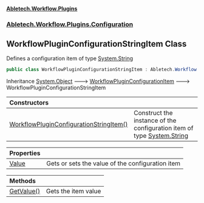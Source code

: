 #### [Abletech.Workflow.Plugins](index.md 'index')
### [Abletech.Workflow.Plugins.Configuration](Abletech_Workflow_Plugins_Configuration.md 'Abletech.Workflow.Plugins.Configuration')
## WorkflowPluginConfigurationStringItem Class
Defines a configuration item of type [System.String](https://docs.microsoft.com/en-us/dotnet/api/System.String 'System.String')
```csharp
public class WorkflowPluginConfigurationStringItem : Abletech.Workflow.Plugins.Configuration.WorkflowPluginConfigurationItem
```

Inheritance [System.Object](https://docs.microsoft.com/en-us/dotnet/api/System.Object 'System.Object') &#129106; [WorkflowPluginConfigurationItem](WorkflowPluginConfigurationItem.md 'Abletech.Workflow.Plugins.Configuration.WorkflowPluginConfigurationItem') &#129106; WorkflowPluginConfigurationStringItem  

| Constructors | |
| :--- | :--- |
| [WorkflowPluginConfigurationStringItem()](WorkflowPluginConfigurationStringItem_WorkflowPluginConfigurationStringItem().md 'Abletech.Workflow.Plugins.Configuration.WorkflowPluginConfigurationStringItem.WorkflowPluginConfigurationStringItem()') | Construct the instance of the configuration item of type [System.String](https://docs.microsoft.com/en-us/dotnet/api/System.String 'System.String') |

| Properties | |
| :--- | :--- |
| [Value](WorkflowPluginConfigurationStringItem_Value.md 'Abletech.Workflow.Plugins.Configuration.WorkflowPluginConfigurationStringItem.Value') | Gets or sets the value of the configuration item<br/> |

| Methods | |
| :--- | :--- |
| [GetValue()](WorkflowPluginConfigurationStringItem_GetValue().md 'Abletech.Workflow.Plugins.Configuration.WorkflowPluginConfigurationStringItem.GetValue()') | Gets the item value<br/> |
